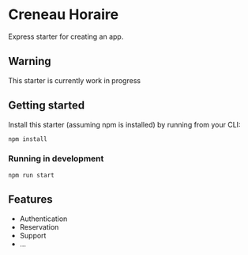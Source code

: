 # Creneau Horaire

Express starter for creating an app.

## Warning

This starter is currently work in progress

## Getting started

Install this starter (assuming npm is installed) by running from your CLI:

`npm install`

### Running in development

`npm run start`

## Features

- Authentication
- Reservation
- Support
- ...

